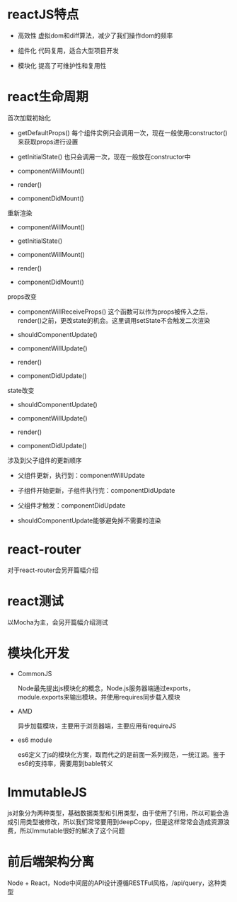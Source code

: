 # reactJS特点
- 高效性
  虚拟dom和diff算法，减少了我们操作dom的频率

- 组件化
  代码复用，适合大型项目开发

- 模块化
  提高了可维护性和复用性

# react生命周期

首次加载初始化
- getDefaultProps()
  每个组件实例只会调用一次，现在一般使用constructor()来获取props进行设置

- getInitialState() 
  也只会调用一次，现在一般放在constructor中

- componentWillMount()

- render()

- componentDidMount()

重新渲染
- componentWillMount()

- getInitialState()

- componentWillMount()

- render()

- componentDidMount()


props改变
- componentWillReceiveProps()
  这个函数可以作为props被传入之后，render()之前，更改state的机会。这里调用setState不会触发二次渲染

- shouldComponentUpdate()

- componentWillUpdate()

- render()

- componentDidUpdate()

state改变
- shouldComponentUpdate()

- componentWillUpdate()

- render()

- componentDidUpdate()

涉及到父子组件的更新顺序

- 父组件更新，执行到：componentWillUpdate

- 子组件开始更新，子组件执行完：componentDidUpdate

- 父组件才触发：componentDidUpdate

- shouldComponentUpdate能够避免掉不需要的渲染


# react-router
对于react-router会另开篇幅介绍


# react测试
以Mocha为主，会另开篇幅介绍测试


# 模块化开发
- CommonJS

  Node最先提出js模块化的概念，Node.js服务器端通过exports，module.exports来输出模块。并使用requires同步载入模块


- AMD

  异步加载模块，主要用于浏览器端，主要应用有requireJS


- es6 module

  es6定义了js的模块化方案，取而代之的是前面一系列规范，一统江湖。鉴于es6的支持率，需要用到bable转义


# ImmutableJS
js对象分为两种类型，基础数据类型和引用类型，由于使用了引用，所以可能会造成引用类型被修改，所以我们常常要用到deepCopy，但是这样常常会造成资源浪费，所以Immutable很好的解决了这个问题


# 前后端架构分离
Node + React，Node中间层的API设计遵循RESTFul风格，/api/query，这种类型


